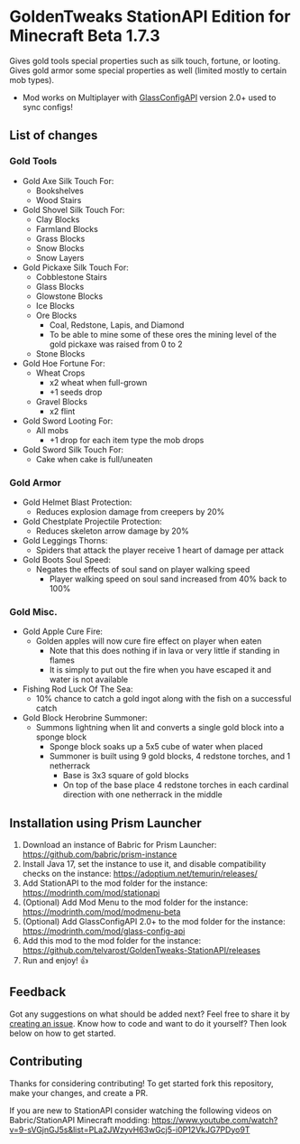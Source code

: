 # GoldenTweaks StationAPI Edition for Minecraft Beta 1.7.3

Gives gold tools special properties such as silk touch, fortune, or looting.
Gives gold armor some special properties as well (limited mostly to certain mob types).
* Mod works on Multiplayer with [GlassConfigAPI](https://modrinth.com/mod/glass-config-api) version 2.0+ used to sync configs!

## List of changes

### Gold Tools
* Gold Axe Silk Touch For:
  * Bookshelves
  * Wood Stairs
* Gold Shovel Silk Touch For:
  * Clay Blocks
  * Farmland Blocks
  * Grass Blocks
  * Snow Blocks
  * Snow Layers
* Gold Pickaxe Silk Touch For:
  * Cobblestone Stairs
  * Glass Blocks
  * Glowstone Blocks
  * Ice Blocks
  * Ore Blocks
    * Coal, Redstone, Lapis, and Diamond
    * To be able to mine some of these ores the mining level of the gold pickaxe was raised from 0 to 2
  * Stone Blocks
* Gold Hoe Fortune For:
  * Wheat Crops
    * x2 wheat when full-grown
    * +1 seeds drop
  * Gravel Blocks
    * x2 flint
* Gold Sword Looting For:
  * All mobs
    * +1 drop for each item type the mob drops
* Gold Sword Silk Touch For:
  * Cake when cake is full/uneaten

### Gold Armor
* Gold Helmet Blast Protection:
  * Reduces explosion damage from creepers by 20%
* Gold Chestplate Projectile Protection:
  * Reduces skeleton arrow damage by 20%
* Gold Leggings Thorns:
  * Spiders that attack the player receive 1 heart of damage per attack
* Gold Boots Soul Speed:
  * Negates the effects of soul sand on player walking speed
    * Player walking speed on soul sand increased from 40% back to 100%

### Gold Misc.
* Gold Apple Cure Fire:
  * Golden apples will now cure fire effect on player when eaten
    * Note that this does nothing if in lava or very little if standing in flames
    * It is simply to put out the fire when you have escaped it and water is not available
* Fishing Rod Luck Of The Sea:
  * 10% chance to catch a gold ingot along with the fish on a successful catch
* Gold Block Herobrine Summoner:
  * Summons lightning when lit and converts a single gold block into a sponge block
    * Sponge block soaks up a 5x5 cube of water when placed
    * Summoner is built using 9 gold blocks, 4 redstone torches, and 1 netherrack
      * Base is 3x3 square of gold blocks
      * On top of the base place 4 redstone torches in each cardinal direction with one netherrack in the middle

## Installation using Prism Launcher

1. Download an instance of Babric for Prism Launcher: https://github.com/babric/prism-instance
2. Install Java 17, set the instance to use it, and disable compatibility checks on the instance: https://adoptium.net/temurin/releases/
3. Add StationAPI to the mod folder for the instance: https://modrinth.com/mod/stationapi
4. (Optional) Add Mod Menu to the mod folder for the instance: https://modrinth.com/mod/modmenu-beta
5. (Optional) Add GlassConfigAPI 2.0+ to the mod folder for the instance: https://modrinth.com/mod/glass-config-api
6. Add this mod to the mod folder for the instance: https://github.com/telvarost/GoldenTweaks-StationAPI/releases
7. Run and enjoy! 👍

## Feedback

Got any suggestions on what should be added next? Feel free to share it by [creating an issue](https://github.com/telvarost/GoldenTweaks-StationAPI/issues/new). Know how to code and want to do it yourself? Then look below on how to get started.

## Contributing

Thanks for considering contributing! To get started fork this repository, make your changes, and create a PR. 

If you are new to StationAPI consider watching the following videos on Babric/StationAPI Minecraft modding: https://www.youtube.com/watch?v=9-sVGjnGJ5s&list=PLa2JWzyvH63wGcj5-i0P12VkJG7PDyo9T
